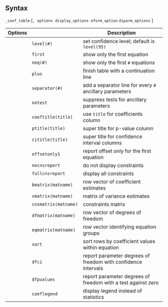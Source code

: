 ## Syntax

`_coef_table` \[`, options display_options eform_option`
`diparm_options` \]

| Options |                      | Description                                                   |
|---------|----------------------|---------------------------------------------------------------|
|         | `level(#)`           | set confidence level; default is `level(95)`                  |
|         | `first`              | show only the first equation                                  |
|         | `neq(#)`             | show only the first `#` equations                             |
|         | `plus`               | finish table with a continuation line                         |
|         | `separator(#)`       | add a separator line for every `#` ancillary parameters       |
|         | `notest`             | suppress tests for ancillary parameters                       |
|         | `coeftitle(title)`   | use `title` for coefficients column                           |
|         | `ptitle(title)`      | super title for p-value column                                |
|         | `cititle(title)`     | super title for confidence interval columns                   |
|         | `offsetonly1`        | report offset only for the first equation                     |
|         | `nocnsreport`        | do not display constraints                                    |
|         | `fullcnsreport`      | display all constraints                                       |
|         | `bmatrix(matname)`   | row vector of coefficient estimates                           |
|         | `vmatrix(matname)`   | matrix of variance estimates                                  |
|         | `cnsmatrix(matname)` | constraints matrix                                            |
|         | `dfmatrix(matname)`  | row vector of degrees of freedom                              |
|         | `eqmatrix(matname)`  | row vector identifying equation groups                        |
|         | `sort`               | sort rows by coefficient values within equation               |
|         | `dfci`               | report parameter degrees of freedom with confidence intervals |
|         | `dfpvalues`          | report parameter degrees of freedom with a test against zero  |
|         | `coeflegend`         | display legend instead of statistics                          |
